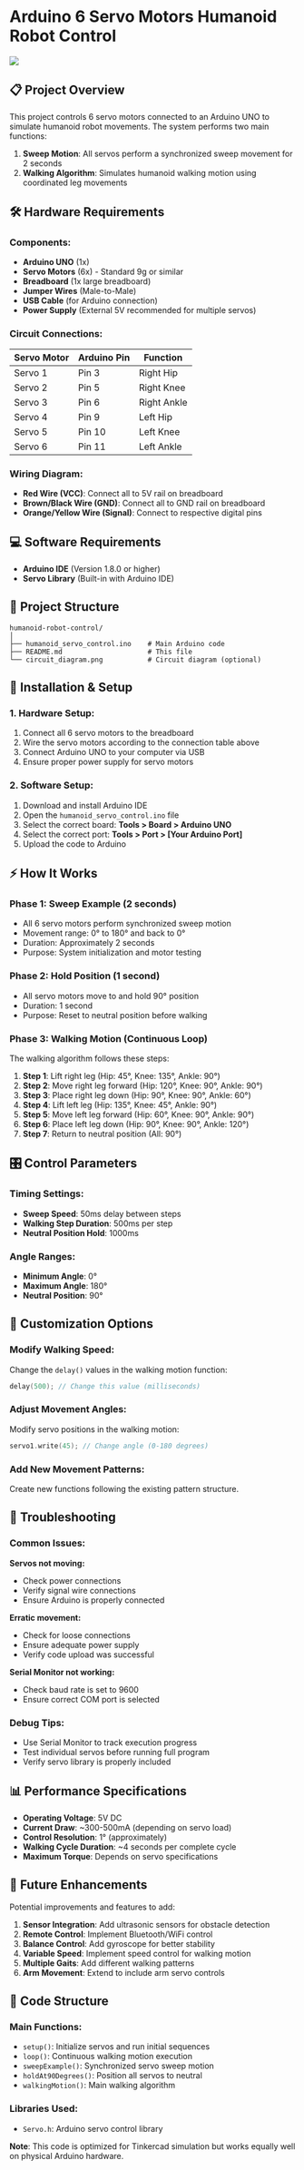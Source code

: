 # Arduino 6 Servo Motors Humanoid Robot Control
![](https://github.com/itsabalkhail/HexaWalk-Robot/blob/main/Screenshot%202025-07-19%20195308.png?raw=true)
## 📋 Project Overview

This project controls 6 servo motors connected to an Arduino UNO to simulate humanoid robot movements. The system performs two main functions:
1. **Sweep Motion**: All servos perform a synchronized sweep movement for 2 seconds
2. **Walking Algorithm**: Simulates humanoid walking motion using coordinated leg movements

## 🛠️ Hardware Requirements

### Components:
- **Arduino UNO** (1x)
- **Servo Motors** (6x) - Standard 9g or similar
- **Breadboard** (1x large breadboard)
- **Jumper Wires** (Male-to-Male)
- **USB Cable** (for Arduino connection)
- **Power Supply** (External 5V recommended for multiple servos)

### Circuit Connections:

| Servo Motor | Arduino Pin | Function |
|-------------|-------------|----------|
| Servo 1     | Pin 3       | Right Hip |
| Servo 2     | Pin 5       | Right Knee |
| Servo 3     | Pin 6       | Right Ankle |
| Servo 4     | Pin 9       | Left Hip |
| Servo 5     | Pin 10      | Left Knee |
| Servo 6     | Pin 11      | Left Ankle |

### Wiring Diagram:
- **Red Wire (VCC)**: Connect all to 5V rail on breadboard
- **Brown/Black Wire (GND)**: Connect all to GND rail on breadboard
- **Orange/Yellow Wire (Signal)**: Connect to respective digital pins

## 💻 Software Requirements

- **Arduino IDE** (Version 1.8.0 or higher)
- **Servo Library** (Built-in with Arduino IDE)

## 📂 Project Structure

```
humanoid-robot-control/
│
├── humanoid_servo_control.ino    # Main Arduino code
├── README.md                     # This file
└── circuit_diagram.png           # Circuit diagram (optional)
```

## 🚀 Installation & Setup

### 1. Hardware Setup:
1. Connect all 6 servo motors to the breadboard
2. Wire the servo motors according to the connection table above
3. Connect Arduino UNO to your computer via USB
4. Ensure proper power supply for servo motors

### 2. Software Setup:
1. Download and install Arduino IDE
2. Open the `humanoid_servo_control.ino` file
3. Select the correct board: **Tools > Board > Arduino UNO**
4. Select the correct port: **Tools > Port > [Your Arduino Port]**
5. Upload the code to Arduino

## ⚡ How It Works

### Phase 1: Sweep Example (2 seconds)
- All 6 servo motors perform synchronized sweep motion
- Movement range: 0° to 180° and back to 0°
- Duration: Approximately 2 seconds
- Purpose: System initialization and motor testing

### Phase 2: Hold Position (1 second)
- All servo motors move to and hold 90° position
- Duration: 1 second
- Purpose: Reset to neutral position before walking

### Phase 3: Walking Motion (Continuous Loop)
The walking algorithm follows these steps:

1. **Step 1**: Lift right leg (Hip: 45°, Knee: 135°, Ankle: 90°)
2. **Step 2**: Move right leg forward (Hip: 120°, Knee: 90°, Ankle: 90°)
3. **Step 3**: Place right leg down (Hip: 90°, Knee: 90°, Ankle: 60°)
4. **Step 4**: Lift left leg (Hip: 135°, Knee: 45°, Ankle: 90°)
5. **Step 5**: Move left leg forward (Hip: 60°, Knee: 90°, Ankle: 90°)
6. **Step 6**: Place left leg down (Hip: 90°, Knee: 90°, Ankle: 120°)
7. **Step 7**: Return to neutral position (All: 90°)

## 🎛️ Control Parameters

### Timing Settings:
- **Sweep Speed**: 50ms delay between steps
- **Walking Step Duration**: 500ms per step
- **Neutral Position Hold**: 1000ms

### Angle Ranges:
- **Minimum Angle**: 0°
- **Maximum Angle**: 180°
- **Neutral Position**: 90°

## 🔧 Customization Options

### Modify Walking Speed:
Change the `delay()` values in the walking motion function:
```cpp
delay(500); // Change this value (milliseconds)
```

### Adjust Movement Angles:
Modify servo positions in the walking motion:
```cpp
servo1.write(45); // Change angle (0-180 degrees)
```

### Add New Movement Patterns:
Create new functions following the existing pattern structure.

## 🐛 Troubleshooting

### Common Issues:

**Servos not moving:**
- Check power connections
- Verify signal wire connections
- Ensure Arduino is properly connected

**Erratic movement:**
- Check for loose connections
- Ensure adequate power supply
- Verify code upload was successful

**Serial Monitor not working:**
- Check baud rate is set to 9600
- Ensure correct COM port is selected

### Debug Tips:
- Use Serial Monitor to track execution progress
- Test individual servos before running full program
- Verify servo library is properly included

## 📊 Performance Specifications

- **Operating Voltage**: 5V DC
- **Current Draw**: ~300-500mA (depending on servo load)
- **Control Resolution**: 1° (approximately)
- **Walking Cycle Duration**: ~4 seconds per complete cycle
- **Maximum Torque**: Depends on servo specifications

## 🔄 Future Enhancements

Potential improvements and features to add:

1. **Sensor Integration**: Add ultrasonic sensors for obstacle detection
2. **Remote Control**: Implement Bluetooth/WiFi control
3. **Balance Control**: Add gyroscope for better stability
4. **Variable Speed**: Implement speed control for walking motion
5. **Multiple Gaits**: Add different walking patterns
6. **Arm Movement**: Extend to include arm servo controls

## 📝 Code Structure

### Main Functions:
- `setup()`: Initialize servos and run initial sequences
- `loop()`: Continuous walking motion execution
- `sweepExample()`: Synchronized servo sweep motion
- `holdAt90Degrees()`: Position all servos to neutral
- `walkingMotion()`: Main walking algorithm

### Libraries Used:
- `Servo.h`: Arduino servo control library

**Note**: This code is optimized for Tinkercad simulation but works equally well on physical Arduino hardware.
